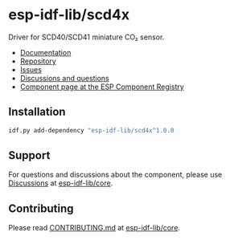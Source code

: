 # esp-idf-lib/scd4x

Driver for SCD40/SCD41 miniature CO₂ sensor.

* [Documentation](https://esp-idf-lib.github.io/scd4x/)
* [Repository](https://github.com/esp-idf-lib/scd4x)
* [Issues](https://github.com/esp-idf-lib/scd4x/issues)
* [Discussions and questions](https://github.com/esp-idf-lib/core/discussions)
* [Component page at the ESP Component Registry](https://components.espressif.com/components/esp-idf-lib/scd4x)

## Installation

```sh
idf.py add-dependency "esp-idf-lib/scd4x^1.0.0
```

## Support

For questions and discussions about the component, please use
[Discussions](https://github.com/esp-idf-lib/core/discussions)
at [esp-idf-lib/core](https://github.com/esp-idf-lib/core).

## Contributing

Please read [CONTRIBUTING.md](https://github.com/esp-idf-lib/core/blob/main/CONTRIBUTING.md)
at [esp-idf-lib/core](https://github.com/esp-idf-lib/core).
